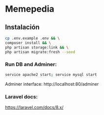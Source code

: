 # Memepedia

## Instalación
```bash
cp .env.example .env && \
composer install && \
php artisan storage:link && \
php artisan migrate:fresh --seed
```

### Run DB and Adminer:
```bash
service apache2 start; service mysql start
```
Adminer interface: http://localhost:80/adminer

### Laravel docs:
https://laravel.com/docs/8.x/